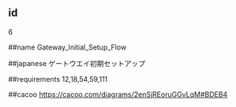 ## id
6

##name
Gateway_Initial_Setup_Flow

##japanese
ゲートウエイ初期セットアップ

##requirements
12,18,54,59,111

##cacoo
https://cacoo.com/diagrams/2enSjREoruGGvLqM#BDEB4